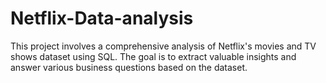 # Netflix-Data-analysis
This project involves a comprehensive analysis of Netflix's movies and TV shows dataset using SQL. The goal is to extract valuable insights and answer various business questions based on the dataset.
